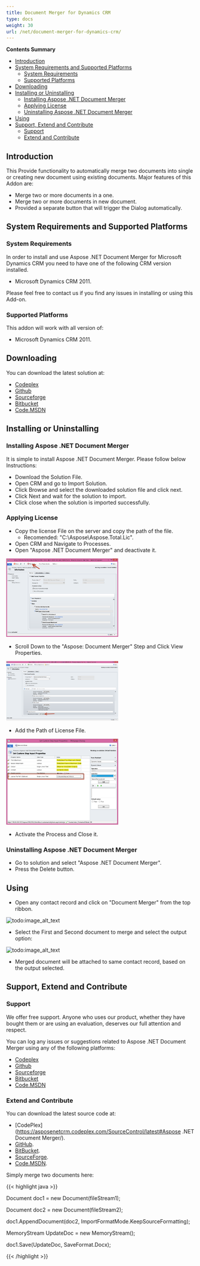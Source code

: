 ```yaml
---
title: Document Merger for Dynamics CRM
type: docs
weight: 30
url: /net/document-merger-for-dynamics-crm/
---
```


**Contents Summary**

- [Introduction](#DocumentMergerforDynamicsCRM-Introduction)
- [System Requirements and Supported Platforms](#DocumentMergerforDynamicsCRM-SystemRequirementsandSupportedPlatforms) 
  - [System Requirements](#DocumentMergerforDynamicsCRM-SystemRequirements)
  - [Supported Platforms](#DocumentMergerforDynamicsCRM-SupportedPlatforms)
- [Downloading](#DocumentMergerforDynamicsCRM-Downloading)
- [Installing or Uninstalling](#DocumentMergerforDynamicsCRM-InstallingorUninstalling) 
  - [Installing Aspose .NET Document Merger](#DocumentMergerforDynamicsCRM-InstallingAspose.NETDocumentMerger)
  - [Applying License](#DocumentMergerforDynamicsCRM-ApplyingLicense)
  - [Uninstalling Aspose .NET Document Merger](#DocumentMergerforDynamicsCRM-UninstallingAspose.NETDocumentMerger)
- [Using](#DocumentMergerforDynamicsCRM-Using)
- [Support, Extend and Contribute](#DocumentMergerforDynamicsCRM-Support,ExtendandContribute) 
  - [Support](#DocumentMergerforDynamicsCRM-Support)
  - [Extend and Contribute](#DocumentMergerforDynamicsCRM-ExtendandContribute)
## **Introduction**
This Provide functionality to automatically merge two documents into single or creating new document using existing documents.
Major features of this Addon are:

- Merge two or more documents in a one.
- Merge two or more documents in new document.
- Provided a separate button that will trigger the Dialog automatically.
## **System Requirements and Supported Platforms**
### **System Requirements**
In order to install and use Aspose .NET Document Merger for Microsoft Dynamics CRM you need to have one of the following CRM version installed.

- Microsoft Dynamics CRM 2011.

Please feel free to contact us if you find any issues in installing or using this Add-on.
### **Supported Platforms**
This addon will work with all version of:

- Microsoft Dynamics CRM 2011.
## **Downloading**
You can download the latest solution at:

- [Codeplex](http://goo.gl/nZJc8N)
- [Github](http://goo.gl/QHL5V6)
- [Sourceforge](http://goo.gl/vKdnuX)
- [Bitbucket](http://goo.gl/EHLHBr)
- [Code.MSDN](http://goo.gl/Vlaj4q)
## **Installing or Uninstalling**
### **Installing Aspose .NET Document Merger**
It is simple to install Aspose .NET Document Merger. Please follow below Instructions:

- Download the Solution File.
- Open CRM and go to Import Solution.
- Click Browse and select the downloaded solution file and click next.
- Click Next and wait for the solution to import.
- Click close when the solution is imported successfully.
### **Applying License**
- Copy the license File on the server and copy the path of the file. 
  - Recomended: "C:\Aspose\Aspose.Total.Lic".
- Open CRM and Navigate to Processes.
- Open "Aspose .NET Document Merger" and deactivate it. 

![todo:image_alt_text](document-merger-for-dynamics-crm_1)

- Scroll Down to the "Aspose: Document Merger" Step and Click View Properties. 

![todo:image_alt_text](document-merger-for-dynamics-crm_2)

- Add the Path of License File. 

![todo:image_alt_text](document-merger-for-dynamics-crm_3)

- Activate the Process and Close it.
### **Uninstalling Aspose .NET Document Merger**
- Go to solution and select "Aspose .NET Document Merger".
- Press the Delete button.
## **Using**
- Open any contact record and click on "Document Merger" from the top ribbon. 

![todo:image_alt_text](/download/thumbnails/2589724/693935211)

- Select the First and Second document to merge and select the output option: 

![todo:image_alt_text](/download/thumbnails/2589724/1045759710)

- Merged document will be attached to same contact record, based on the output selected.
## **Support, Extend and Contribute**
### **Support**
We offer free support. Anyone who uses our product, whether they have bought them or are using an evaluation, deserves our full attention and respect.

You can log any issues or suggestions related to Aspose .NET Document Merger using any of the following platforms:

- [Codeplex](http://goo.gl/nZJc8N)
- [Github](http://goo.gl/QHL5V6)
- [Sourceforge](http://goo.gl/vKdnuX)
- [Bitbucket](http://goo.gl/EHLHBr)
- [Code.MSDN](http://goo.gl/Vlaj4q)
### **Extend and Contribute**
You can download the latest source code at:

- [CodePlex](https://asposenetcrm.codeplex.com/SourceControl/latest#Aspose .NET Document Merger/).
- [GitHub](https://github.com/asposemarketplace/asposenetcrm/tree/AsposeDocumentGenerator-1.0.0.2011/Aspose%20.NET%20Document%20Merger/Source%20Code).
- [BitBucket](https://bitbucket.org/asposemarketplace/aspose-.net-for-dynamics-crm/src/7ce93ebc181bba2b22539bfe183c68872f812070/Aspose%20.NET%20Document%20Merger/Source%20Code/?at=master).
- [SourceForge](http://sourceforge.net/p/asposenetcrm/code/ci/master/tree/Aspose%20.NET%20Document%20Merger/Source%20Code/).
- [Code.MSDN](https://code.msdn.microsoft.com/Aspose-NET-Document-Merger-f3f7822d/view/SourceCode#content).

Simply merge two documents here:

{{< highlight java >}}

 Document doc1 = new Document(fileStream1);

Document doc2 = new Document(fileStream2);

doc1.AppendDocument(doc2, ImportFormatMode.KeepSourceFormatting);

MemoryStream UpdateDoc = new MemoryStream();

doc1.Save(UpdateDoc, SaveFormat.Docx);

{{< /highlight >}}

